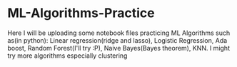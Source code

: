 # ML-Algorithms-Practice
Here I will be uploading some notebook files practicing ML Algorithms such as(in python):
Linear regression(ridge and lasso), Logistic Regression, Ada boost, Random Forest(I'll try :P), Naive Bayes(Bayes theorem), KNN. I might try more algorithms especially clustering
